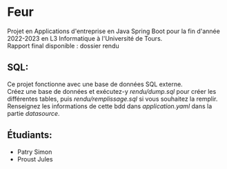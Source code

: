 # Feur

Projet en Applications d'entreprise en Java Spring Boot pour la fin d'année 2022-2023 en L3 Informatique à l'Université de Tours.\
Rapport final disponible : dossier rendu

SQL:
---
Ce projet fonctionne avec une base de données SQL externe.\
Créez une base de données et exécutez-y *rendu/dump.sql* pour créer les différentes tables, puis *rendu/remplissage.sql* si vous souhaitez la remplir.\
Renseignez les informations de cette bdd dans *application.yaml* dans la partie *datasource*.

Étudiants:
---
- Patry Simon
- Proust Jules
